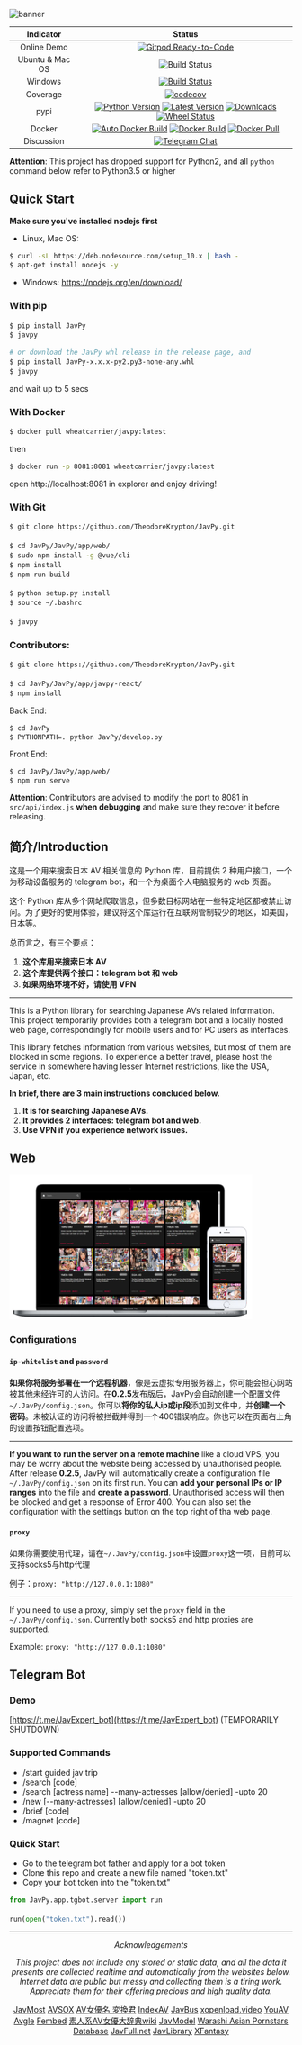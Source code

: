 ![banner](https://i.imgur.com/KjqLjdA.png)

Indicator|Status
:---: | :---:
Online Demo | [![Gitpod Ready-to-Code](https://img.shields.io/badge/Gitpod-Ready--to--Code-blue?logo=gitpod)](https://gitpod.io/#https://github.com/TheodoreKrypton/JavPy) 
Ubuntu & Mac OS | ![Build Status](https://github.com/TheodoreKrypton/JavPy/workflows/JavPy%20Build%20Test/badge.svg)
Windows | [![Build Status](https://theodorekrypton.visualstudio.com/JavPy/_apis/build/status/JavPy-Windows?branchName=release)](https://theodorekrypton.visualstudio.com/JavPy/_build/latest?definitionId=3&branchName=release)
Coverage | [![codecov](https://codecov.io/gh/TheodoreKrypton/JavPy/branch/release/graph/badge.svg)](https://codecov.io/gh/TheodoreKrypton/JavPy)
pypi |[![Python Version](https://img.shields.io/pypi/pyversions/JavPy.svg)](https://pypi.org/project/JavPy/) [![Latest Version](https://pypip.in/version/JavPy/badge.svg?text=version)](https://pypi.python.org/pypi/JavPy/) [![Downloads](https://pypip.in/download/JavPy/badge.svg)](https://pypi.python.org/pypi/JavPy/) [![Wheel Status](https://pypip.in/wheel/JavPy/badge.svg)](https://pypi.python.org/pypi/JavPy/)
Docker | [![Auto Docker Build](https://img.shields.io/docker/cloud/automated/wheatcarrier/javpy)](https://hub.docker.com/r/wheatcarrier/javpy) [![Docker Build](https://img.shields.io/docker/cloud/build/wheatcarrier/javpy)](https://hub.docker.com/r/wheatcarrier/javpy) [![Docker Pull](https://img.shields.io/docker/pulls/wheatcarrier/javpy)](https://hub.docker.com/r/wheatcarrier/javpy)
Discussion | [![Telegram Chat](https://img.shields.io/badge/JavPy-telegram%20chat-blue?style=social&logo=telegram)](https://t.me/JavPyGroup) 


**Attention**: This project has dropped support for Python2, and all `python` command below refer to Python3.5 or higher

## Quick Start

**Make sure you've installed nodejs first**

* Linux, Mac OS:
```bash
$ curl -sL https://deb.nodesource.com/setup_10.x | bash -
$ apt-get install nodejs -y
```

* Windows:
https://nodejs.org/en/download/

### With pip
```bash
$ pip install JavPy
$ javpy
```

```bash
# or download the JavPy whl release in the release page, and
$ pip install JavPy-x.x.x-py2.py3-none-any.whl
$ javpy
```

and wait up to 5 secs

### With Docker
```bash
$ docker pull wheatcarrier/javpy:latest
```
then
```bash
$ docker run -p 8081:8081 wheatcarrier/javpy:latest
```
open http://localhost:8081 in explorer and enjoy driving!

### With Git
```bash
$ git clone https://github.com/TheodoreKrypton/JavPy.git

$ cd JavPy/JavPy/app/web/
$ sudo npm install -g @vue/cli
$ npm install
$ npm run build

$ python setup.py install
$ source ~/.bashrc

$ javpy
```

### Contributors:
```bash
$ git clone https://github.com/TheodoreKrypton/JavPy.git

$ cd JavPy/JavPy/app/javpy-react/
$ npm install
```

Back End:
```
$ cd JavPy
$ PYTHONPATH=. python JavPy/develop.py
```

Front End:
```
$ cd JavPy/JavPy/app/web/
$ npm run serve
```

**Attention**: Contributors are advised to modify the port to 8081 in `src/api/index.js` **when debugging** and make sure they recover it before releasing. 

## 简介/Introduction

这是一个用来搜索日本 AV 相关信息的 Python 库，目前提供 2 种用户接口，一个为移动设备服务的 telegram bot，和一个为桌面个人电脑服务的 web 页面。

这个 Python 库从多个网站爬取信息，但多数目标网站在一些特定地区都被禁止访问。为了更好的使用体验，建议将这个库运行在互联网管制较少的地区，如美国，日本等。

总而言之，有三个要点：

1.  **这个库用来搜索日本 AV**
2.  **这个库提供两个接口：telegram bot 和 web**
3.  **如果网络环境不好，请使用 VPN**

---

This is a Python library for searching Japanese AVs related information. This project temporarily provides both a telegram bot and a locally hosted web page, correspondingly for mobile users and for PC users as interfaces.

This library fetches information from various websites, but most of them are blocked in some regions. To experience a better travel, please host the service in somewhere having lesser Internet restrictions, like the USA, Japan, etc.

**In brief, there are 3 main instructions concluded below.**

1.  **It is for searching Japanese AVs.**
2.  **It provides 2 interfaces: telegram bot and web.**
3.  **Use VPN if you experience network issues.**

## Web

![](preview.png)

### Configurations
#### `ip-whitelist` and `password`

**如果你将服务部署在一个远程机器**，像是云虚拟专用服务器上，你可能会担心网站被其他未经许可的人访问。在**0.2.5**发布版后，JavPy会自动创建一个配置文件`~/.JavPy/config.json`。你可以**将你的私人ip或ip段**添加到文件中，并**创建一个密码**。未被认证的访问将被拦截并得到一个400错误响应。你也可以在页面右上角的设置按钮配置选项。

----

**If you want to run the server on a remote machine** like a cloud VPS, you may be worry about the website being accessed by unauthorised people. After release **0.2.5**, JavPy will automatically create a configuration file  `~/.JavPy/config.json` on its first run. You can **add your personal IPs or IP ranges** into the file and **create a password**. Unauthorised access will then be blocked and get a response of Error 400. You can also set the configuration with the settings button on the top right of tha web page.

#### `proxy`

如果你需要使用代理，请在`~/.JavPy/config.json`中设置`proxy`这一项，目前可以支持socks5与http代理

例子：`proxy: "http://127.0.0.1:1080"`

----

If you need to use a proxy, simply set the `proxy` field in the `~/.JavPy/config.json`. Currently both socks5 and http proxies are supported.

Example: `proxy: "http://127.0.0.1:1080"`

## Telegram Bot

### Demo

[https://t.me/JavExpert_bot](https://t.me/JavExpert_bot) (TEMPORARILY SHUTDOWN)

### Supported Commands

-   /start guided jav trip
-   /search \[code\]
-   /search \[actress name\] --many-actresses \[allow/denied\] -upto 20
-   /new \[--many-actresses\] \[allow/denied\] -upto 20
-   /brief \[code\]
-   /magnet \[code\]

### Quick Start

-   Go to the telegram bot father and apply for a bot token
-   Clone this repo and create a new file named "token.txt"
-   Copy your bot token into the "token.txt"

```python
from JavPy.app.tgbot.server import run

run(open("token.txt").read())
```

------------------

<div align=center>


*Acknowledgements*

*This project does not include any stored or static data, and all the data it presents are collected realtime and automatically from the websites below. Internet data are public but messy and collecting them is a tiring work. Appreciate them for their offering precious and high quality data.*

[JavMost](https://www5.javmost.com)  [AVSOX](https://avsox.net)  [AV女優名 変換君](http://etigoya955.blog49.fc2.com/)  [IndexAV](https://indexav.com)  [JavBus](https://www.javbus.com)  [xopenload.video](https://www.xopenload.video)  [YouAV](https://www.xopenload.video)  [Avgle](https://avgle.com)  [Fembed](https://www.fembed.com) [素人系AV女優大辞典wiki](https://av-help.memo.wiki/) [JavModel](https://javmodel.com/) [Warashi Asian Pornstars Database](http://warashi-asian-pornstars.fr/en/s-0/wapdb-database-of-asian-pornstars-japanese-av-actresses-and-actors) [JavFull.net](https://javfull.net/) [JavLibrary](http://www.javlibrary.com) [XFantasy](https://https://xfantasy.tv)

</div>

